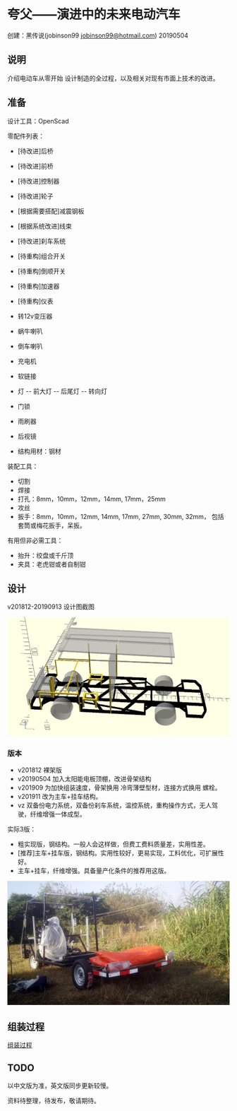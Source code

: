 夸父——演进中的未来电动汽车
======================

创建：黑传说(jobinson99 jobinson99@hotmail.com) 20190504

## 说明

介绍电动车从零开始 设计制造的全过程，以及相关对现有市面上技术的改进。

## 准备

设计工具：OpenScad

零配件列表：
- [待改进]后桥
- [待改进]前桥
- [待改进]控制器
- [待改进]轮子
- [根据需要搭配]减震钢板
- [根据系统改进]线束
- [待改进]刹车系统
- [待重构]组合开关
- [待重构]倒顺开关
- [待重构]加速器
- [待重构]仪表
- 转12v变压器
- 蜗牛喇叭
- 倒车喇叭
- 充电机
- 软链接
- 灯
-- 前大灯
-- 后尾灯
-- 转向灯
- 门锁
- 雨刷器
- 后视镜

- 结构用材：钢材

装配工具：
- 切割
- 焊接
- 打孔：8mm，10mm，12mm，14mm, 17mm，25mm
- 攻丝
- 扳手：8mm，10mm，12mm, 14mm, 17mm, 27mm, 30mm, 32mm， 包括套筒或梅花扳手，呆扳。



有用但非必需工具：
- 抬升：绞盘或千斤顶
- 夹具：老虎钳或者自制钳

## 设计


v201812-20190913 设计图截图

![v201812-20190913](docs/20190913.png)

### 版本

- v201812 裸架版
- v20190504 加入太阳能电板顶棚，改进骨架结构
- v201909 为加快组装速度，骨架换用 冷弯薄壁型材，连接方式换用 螺栓。
- v201911 改为主车+挂车结构。
- vz 双备份电力系统，双备份刹车系统，温控系统，重构操作方式，无人驾驶，纤维增强一体成型。


实际3版：
- 粗实现版，钢结构。一般人会这样做，但费工费料质量差，实用性差。
- [推荐]主车+挂车版，钢结构。实用性较好，更易实现，工料优化，可扩展性好。
- 主车+挂车，纤维增强。具备量产化条件的推荐用这版。


![v201911-粗装完成](docs/20191110_081230.jpg)

## 组装过程


[组装过程](/docs/装配流程图.md)


## TODO

以中文版为准，英文版同步更新较慢。

资料待整理，待发布，敬请期待。
